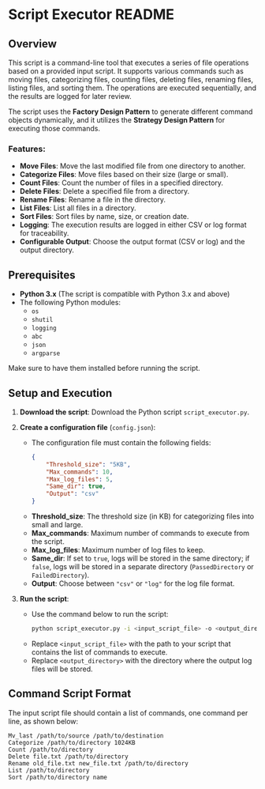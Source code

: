 # Script Executor README

## Overview
This script is a command-line tool that executes a series of file operations based on a provided input script. It supports various commands such as moving files, categorizing files, counting files, deleting files, renaming files, listing files, and sorting them. The operations are executed sequentially, and the results are logged for later review. 

The script uses the **Factory Design Pattern** to generate different command objects dynamically, and it utilizes the **Strategy Design Pattern** for executing those commands.

### Features:
- **Move Files**: Move the last modified file from one directory to another.
- **Categorize Files**: Move files based on their size (large or small).
- **Count Files**: Count the number of files in a specified directory.
- **Delete Files**: Delete a specified file from a directory.
- **Rename Files**: Rename a file in the directory.
- **List Files**: List all files in a directory.
- **Sort Files**: Sort files by name, size, or creation date.
- **Logging**: The execution results are logged in either CSV or log format for traceability.
- **Configurable Output**: Choose the output format (CSV or log) and the output directory.

## Prerequisites
- **Python 3.x** (The script is compatible with Python 3.x and above)
- The following Python modules:
  - `os`
  - `shutil`
  - `logging`
  - `abc`
  - `json`
  - `argparse`

Make sure to have them installed before running the script.

## Setup and Execution

1. **Download the script**: Download the Python script `script_executor.py`.

2. **Create a configuration file** (`config.json`):
   - The configuration file must contain the following fields:
     ```json
     {
         "Threshold_size": "5KB",
         "Max_commands": 10,
         "Max_log_files": 5,
         "Same_dir": true,
         "Output": "csv"
     }
     ```
   - **Threshold_size**: The threshold size (in KB) for categorizing files into small and large.
   - **Max_commands**: Maximum number of commands to execute from the script.
   - **Max_log_files**: Maximum number of log files to keep.
   - **Same_dir**: If set to `true`, logs will be stored in the same directory; if `false`, logs will be stored in a separate directory (`PassedDirectory` or `FailedDirectory`).
   - **Output**: Choose between `"csv"` or `"log"` for the log file format.

3. **Run the script**:
   - Use the command below to run the script:
     ```bash
     python script_executor.py -i <input_script_file> -o <output_directory>
     ```
   - Replace `<input_script_file>` with the path to your script that contains the list of commands to execute.
   - Replace `<output_directory>` with the directory where the output log files will be stored.

## Command Script Format

The input script file should contain a list of commands, one command per line, as shown below:

```plaintext
Mv_last /path/to/source /path/to/destination
Categorize /path/to/directory 1024KB
Count /path/to/directory
Delete file.txt /path/to/directory
Rename old_file.txt new_file.txt /path/to/directory
List /path/to/directory
Sort /path/to/directory name
